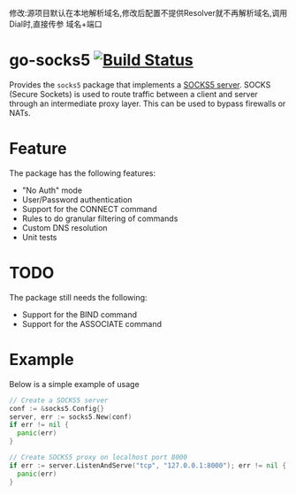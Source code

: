 

修改:源项目默认在本地解析域名,修改后配置不提供Resolver就不再解析域名,调用Dial时,直接传参 域名+端口

go-socks5 [![Build Status](https://travis-ci.org/armon/go-socks5.png)](https://travis-ci.org/armon/go-socks5)
=========

Provides the `socks5` package that implements a [SOCKS5 server](http://en.wikipedia.org/wiki/SOCKS).
SOCKS (Secure Sockets) is used to route traffic between a client and server through
an intermediate proxy layer. This can be used to bypass firewalls or NATs.

Feature
=======

The package has the following features:
* "No Auth" mode
* User/Password authentication
* Support for the CONNECT command
* Rules to do granular filtering of commands
* Custom DNS resolution
* Unit tests

TODO
====

The package still needs the following:
* Support for the BIND command
* Support for the ASSOCIATE command


Example
=======

Below is a simple example of usage

```go
// Create a SOCKS5 server
conf := &socks5.Config{}
server, err := socks5.New(conf)
if err != nil {
  panic(err)
}

// Create SOCKS5 proxy on localhost port 8000
if err := server.ListenAndServe("tcp", "127.0.0.1:8000"); err != nil {
  panic(err)
}
```

